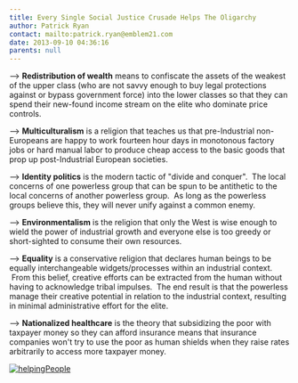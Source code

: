 ```yaml
---
title: Every Single Social Justice Crusade Helps The Oligarchy
author: Patrick Ryan
contact: mailto:patrick.ryan@emblem21.com
date: 2013-09-10 04:36:16
parents: null
---
```


--> **Redistribution of wealth** means to confiscate the assets of the weakest of the upper class (who are not savvy enough to buy legal protections against or bypass government force) into the lower classes so that they can spend their new-found income stream on the elite who dominate price controls.

--> **Multiculturalism** is a religion that teaches us that pre-Industrial non-Europeans are happy to work fourteen hour days in monotonous factory jobs or hard manual labor to produce cheap access to the basic goods that prop up post-Industrial European societies.

--> **Identity politics** is the modern tactic of "divide and conquer".  The local concerns of one powerless group that can be spun to be antithetic to the local concerns of another powerless group.  As long as the powerless groups believe this, they will never unify against a common enemy.

--> **Environmentalism** is the religion that only the West is wise enough to wield the power of industrial growth and everyone else is too greedy or short-sighted to consume their own resources.

--> **Equality** is a conservative religion that declares human beings to be equally interchangeable widgets/processes within an industrial context.  From this belief, creative efforts can be extracted from the human without having to acknowledge tribal impulses.  The end result is that the powerless manage their creative potential in relation to the industrial context, resulting in minimal administrative effort for the elite.

--> **Nationalized healthcare** is the theory that subsidizing the poor with taxpayer money so they can afford insurance means that insurance companies won't try to use the poor as human shields when they raise rates arbitrarily to access more taxpayer money.

[![helpingPeople](/images/helpingPeople2.jpg)](/images/helpingPeople2.jpg)